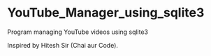 # YouTube_Manager_using_sqlite3
Program managing YouTube videos using sqlite3

Inspired by Hitesh Sir (Chai aur Code).
